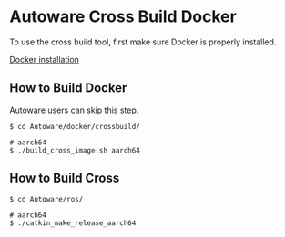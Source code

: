 # Autoware Cross Build Docker
To use the cross build tool, first make sure Docker is properly installed.

[Docker installation](https://docs.docker.com/engine/installation/linux/docker-ce/ubuntu/)

## How to Build Docker
Autoware users can skip this step.
```
$ cd Autoware/docker/crossbuild/

# aarch64
$ ./build_cross_image.sh aarch64
```

## How to Build Cross
```
$ cd Autoware/ros/

# aarch64
$ ./catkin_make_release_aarch64
```
